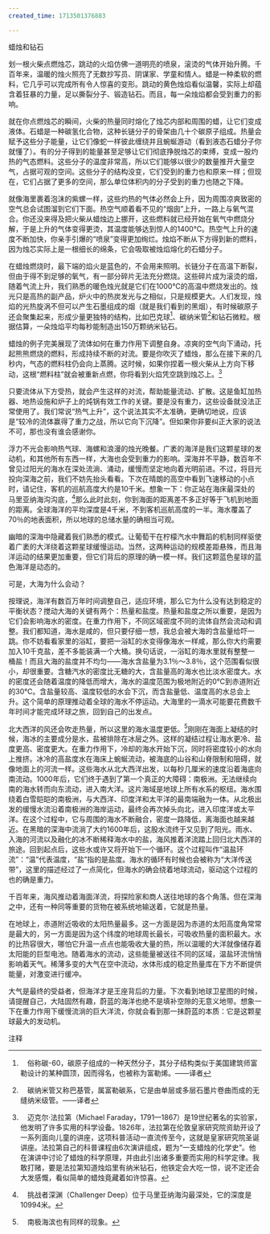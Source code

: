 ```yaml
---
created_time: 1713501376883

---
```

蜡烛和钻石

划一根火柴点燃烛芯，跳动的火焰仿佛一道明亮的喷泉，滚烫的气体开始升腾。千百年来，温暖的烛火照亮了无数抄写员、阴谋家、学童和情人。蜡是一种柔软的燃料，它几乎可以完成所有令人惊喜的变形。跳动的黄色烛焰看似温馨，实际上却蕴含着狂暴的力量，足以撕裂分子、锻造钻石。而且，每一朵烛焰都会受到重力的影响。

就在你点燃烛芯的瞬间，火柴的热量同时熔化了烛芯内部和周围的蜡，让它们变成液体。石蜡是一种碳氢化合物，这种长链分子的骨架由几十个碳原子组成。热量会赋予这些分子能量，让它们像蛇一样彼此缠绕并且蜿蜒游动（看到液态石蜡分子你就懂了）。有的分子得到的能量甚至足够让它们彻底挣脱烛芯的束缚，变成一股灼热的气态燃料。这些分子的温度非常高，所以它们能够以很少的数量推开大量空气，占据可观的空间。这些分子的结构没变，它们受到的重力也和原来一样；但现在，它们占据了更多的空间，那么单位体积内的分子受到的重力也随之下降。

就像海里裹着泡沫的紫螺一样，这些灼热的气体必然会上升，因为周围凉爽致密的空气总会试图溜到它们下面。热空气顺着看不见的“烟囱”上升，一路上与氧气混合。你还没来得及把火柴从蜡烛边上挪开，这些燃料就已经开始在氧气中燃烧分解，于是上升的气体变得更烫，其温度能够达到惊人的1400℃。热空气上升的速度不断加快，你亲手引爆的“喷泉”变得更加绚烂。烛焰不断从下方得到新的燃料，因为烛芯实际上是一根细长的绵条，它会吸取被烛焰熔化的石蜡分子。

在蜡烛燃烧时，最下端的焰火是蓝色的，不会用来照明。长链分子在高温下断裂，但由于得不到足够的氧气，有一部分碎片无法充分燃烧。这些碎片成为滚烫的烟，随着气流上升，我们熟悉的暖色烛光就是它们在1000℃的高温中燃烧发出的。烛光只是高热的副产品，炉火中的热炭发光与之相似，只是规模更大。人们发现，烛焰的光热旋涡不但可以产生石墨组成的烟（就是我们看到的黑烟），有时候碳原子还会聚集起来，形成少量更独特的结构，比如巴克球[^9]、碳纳米管[^10]和钻石微粒。根据估算，一朵烛焰平均每秒能制造出150万颗纳米钻石。

蜡烛的例子完美展现了流体如何在重力作用下调整自身。凉爽的空气向下涌动，托起熊熊燃烧的燃料，形成持续不断的对流。要是你吹灭了蜡烛，那么在接下来的几秒内，气态的燃料柱仍会向上蒸腾。这时候，如果你捏着一根火柴从上方向下移动，这根“燃料柱”就会被重新点燃，你将看到火焰凭空跳到烛芯上。[^11]

只要流体从下方受热，就会产生这样的对流，帮助能量流动、扩散。这是鱼缸加热器、地热设施和炉子上的炖锅有效工作的关键。要是没有重力，这些设备就没法正常使用了。我们常说“热气上升”，这个说法其实不太准确，更确切地说，应该是“较冷的流体赢得了重力之战，所以它向下沉降”。但如果你非要纠正大家的说法不可，那也没有谁会感谢你。

浮力不光会影响热气球、海螺和浪漫的烛光晚餐。广袤的海洋是我们这颗星球的发动机，和其他所有东西一样，大海也会受到重力的影响。深海并不平静，数百年不曾见过阳光的海水在深处流淌、涌动，缓慢而坚定地向着光明前进。不过，将目光投向深海之前，我们不妨先抬头看看。下次在晴朗的高空中看到飞速移动的小点时，请记住，客机的巡航高度大约是10千米。想象一下：你正站在海床最深处的马里亚纳海沟沟底，[^12]那么此时此刻，你到海面的距离差不多正好等于飞机到地面的距离。全球海洋的平均深度是4千米，不到客机巡航高度的一半。海水覆盖了70％的地表面积，所以地球的总储水量的确相当可观。

幽暗的深海中隐藏着我们熟悉的模式。让葡萄干在柠檬汽水中舞蹈的机制同样驱使着广袤的大洋绕着这颗星球缓慢运动。当然，这两种运动的规模差距悬殊，而且海洋运动的结果更加重要，但它们背后的原理的确一模一样。我们这颗蓝色星球的蓝色海洋是动态的。

可是，大海为什么会动？

按理说，海洋有数百万年时间调整自己，适应环境，那么它为什么没有达到稳定的平衡状态？搅动大海的关键有两个：热量和盐度。热量和盐度之所以重要，是因为它们会影响海水的密度。在重力作用下，不同区域密度不同的流体自然会流动和调整。我们都知道，海水是咸的，但只要仔细一想，我总会被大海的含盐量给吓一跳。你不妨看看家里的浴缸，要把一浴缸的水变得像海水一样咸，那么你大约需要加入10千克盐，差不多能装满一个大桶。换句话说，一浴缸的海水里就有整整一桶盐！而且大海的盐度并不均匀——海水含盐量为3.1％～3.8％，这个范围看似很小，却很重要。含糖汽水的密度比无糖的大，含盐量高的海水也比淡水密度大。水的密度还会随着温度的降低而增大，海水的温度范围为极地附近的0℃到赤道附近的30℃。含盐量较高、温度较低的水会下沉，而含盐量低、温度高的水总会上升。这个简单的原理推动着全球的海水不停运动。大海里的一滴水可能要花费数千年时间才能完成环球之旅，回到自己的出发点。

北大西洋的风还会吹走热量，所以这里的海水温度更低。[^13]刚刚在海面上凝结的时候，海冰的主要成分是水，盐被排除在冰层之外。这样的凝结过程让海水更冷、盐度更高、密度更大。在重力作用下，冷却的海水开始下沉，同时将密度较小的水向上推挤。冰冷的高盐度水在海床上蜿蜒流动，被海底的山谷和山脊限制和阻碍，就像地面上的河流一样。这些海水从北大西洋出发，以每秒几厘米的速度沿着海底向南流动。1000年后，它们终于遇到了第一个真正的大障碍：南极洲。无法继续向南的海水转而向东流动，进入南大洋。这片海域是地球上所有水系的枢纽。海水围绕着白雪皑皑的南极洲，与大西洋、印度洋和太平洋的最南端融为一体。从北极出发的缓慢水流沿着南极洲的海岸运动，最终会再次掉头向北，进入印度洋或太平洋。在这个过程中，它与周围的海水不断融合，密度一路降低，离海面也越来越近。在黑暗的深海中流淌了大约1600年后，这股水流终于又见到了阳光。雨水、入海的河流以及融化的冰不断稀释海水中的盐，海风推着洋流踏上回归北大西洋的旅途。回到起点后，这些水或许又将开始下一个循环。这个过程叫作“温盐环流”：“温”代表温度，“盐”指的是盐度。海水的循环有时候也会被称为“大洋传送带”，这里的描述经过了一点简化，但海水的确会绕着地球流动，驱动这个过程的也的确是重力。

千百年来，海风推动着海面洋流，将探险家和商人送往地球的各个角落。但在深海之中，还有一种同等重要的货物在被系统地输送着，它就是热量。

在地球上，赤道附近吸收的太阳热量最多。这一方面是因为赤道的太阳高度角常常是最大的，另一方面是因为这个纬度的地球周长最长，可吸收热量的面积最大。水的比热容很大，哪怕它升温一点点也能吸收大量的热，所以温暖的大洋就像储存着太阳能的巨型电池。随着海水的流动，这些能量被送往不同的区域，温盐环流悄悄影响着天气。稀薄多变的大气在空中流动，水体形成的稳定热量库在下方不断提供能量，对激变进行缓冲。

大气是最终的受益者，但海洋才是王座背后的力量。下次看到地球卫星图的时候，请提醒自己，大陆固然有趣，蔚蓝的海洋也绝不是填补空隙的无意义地带。想象一下在重力作用下缓慢流淌的巨大洋流，你就会看到那一抹蔚蓝的本质：它是这颗星球最大的发动机。

注释

[^1]: 　巧合的是，“泰坦尼克号”沉没的海域海水深度与船长之比（14倍）差不多等于葡萄干在2升装的瓶子里下沉的距离与葡萄干的长度之比（大粒的葡萄干长约2厘米，瓶子高约30厘米）。“泰坦尼克号”长269米，它最后沉到了3784米深的海底。

[^2]: 　通常写作：力=质量×加速度，即F=ma。

[^3]: 　你是否好奇过广义相对论讲的到底是什么？其实我们现在描述的就是这套理论的核心。如果你待在一个封闭的电梯里，无论是站在原地、玩接球游戏还是做仰卧起坐，你都无法分辨自己受到的力哪些来自重力，哪些来自电梯的加速度。爱因斯坦意识到，如果从这个角度来理解物质对太空的影响，那么你会发现所有力都一样，因为从本质上说，它们完全相同。

[^4]: 　是的，我知道那个故事是假的，但理论是真的！

[^5]: 　《纳尼亚传奇》七部曲中的神奇大陆，通过一所乡下大宅的衣橱与现实世界相连。该系列作品由已故英国作家C.S.刘易斯于20世纪50年代创作，为英国儿童文学经典之一。——译者

[^6]: 　如果你喜欢更严谨的说法，那么你可以称其为“角动量”。

[^7]: 　后来玛丽亚还曾铐上手脚，蒙上眼睛，走钢索跨越瀑布。

[^8]: 　鱼鳔带来了巨大的演化优势。与没有鱼鳔的水生动物相比，长着鱼鳔的鱼类停留在同样深度上需要耗费的能量更少。不过近年来，鱼鳔却又成了演化上的劣势，因为它们很容易被人类的声学设备探测出来。当今世界过度捕捞现象泛滥，“寻鱼器”就是人们使用的一种主要工具。这种声学设备可以探测气泡，再根据气泡找到鱼群。鱼群可能被一网打尽，这仅仅是因为气泡出卖了鱼的行踪。

[^9]: 　俗称碳-60，碳原子组成的一种天然分子，其分子结构类似于美国建筑师富勒设计的某种圆顶，因而得名，也被称为富勒烯。——译者

[^10]: 　碳纳米管又称巴基管，属富勒碳系，它是由单层或多层石墨片卷曲而成的无缝纳米级管。——译者

[^11]: 　迈克尔·法拉第（Michael Faraday，1791—1867）是19世纪著名的实验家，他发明了许多实用的科学设备。1826年，法拉第在伦敦皇家研究院资助开设了一系列面向儿童的讲座，这项科普活动一直流传至今，这就是皇家研究院圣诞讲座。法拉第自己的科普课程由6次演讲组成，题为“一支蜡烛的化学史”。他在演讲中讨论了蜡烛的科学原理，并由此引出诸多重要而实用的科学定律。我敢打赌，要是法拉第知道烛焰里有纳米钻石，他铁定会大吃一惊，说不定还会大发感慨，看似简单的蜡烛竟藏着如许惊喜。

[^12]: 　挑战者深渊（Challenger Deep）位于马里亚纳海沟最深处，它的深度是10994米。

[^13]: 　南极海滨也有同样的现象。